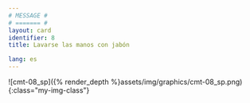 ```yaml
---
# MESSAGE #
# ======= #
layout: card
identifier: 8
title: Lavarse las manos con jabón

lang: es
---
```


![cmt-08_sp]({% render_depth %}assets/img/graphics/cmt-08_sp.png){:class="my-img-class"}
